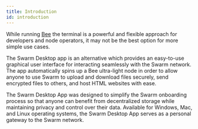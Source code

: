 ```yaml
---
title: Introduction
id: introduction
---
```


While running [Bee](/docs/bee/installation/install) the terminal is a powerful and flexible approach for developers and node operators, it may not be the best option for more simple use cases.

The Swarm Desktop app is an alternative which provides an easy-to-use graphical user interface for interacting seamlessly with the Swarm network. The app automatically spins up a Bee ultra-light node in order to allow anyone to use Swarm to upload and download files securely, send encrypted files to others, and host HTML websites with ease. 

The Swarm Desktop App was designed to simplify the Swarm onboarding process so that anyone can benefit from decentralized storage while maintaining privacy and control over their data. Available for Windows, Mac, and Linux operating systems, the Swarm Desktop App serves as a personal gateway to the Swarm network.
